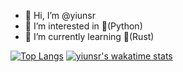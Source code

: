 - 👋 Hi, I’m @yiunsr
- 👀 I’m interested in 🐍(Python)
- 🌱 I’m currently learning 🦀(Rust)


[![Top Langs](https://github-readme-stats.vercel.app/api/top-langs/?username=yiunsr&layout=compact)](https://github.com/anuraghazra/github-readme-stats)
[![yiunsr's wakatime stats](https://github-readme-stats.vercel.app/api/wakatime?username=yiunsr)](https://github.com/anuraghazra/github-readme-stats)


<!---
yiunsr/yiunsr is a ✨ special ✨ repository because its `README.md` (this file) appears on your GitHub profile.
You can click the Preview link to take a look at your changes.
--->
